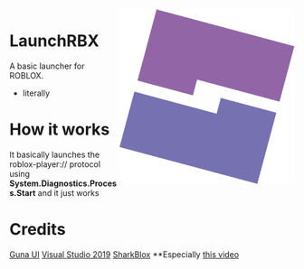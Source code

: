 <img height="310" alt="image" src="/.github/images/logo.png" align="right">

# LaunchRBX

A basic launcher for ROBLOX.
- literally

# How it works
It basically launches the roblox-player:// protocol using **System.Diagnostics.Process.Start** and it just works

# Credits
[Guna UI](https://gunaframework.com/)
[Visual Studio 2019](https://visualstudio.microsoft.com/vs/)
[SharkBlox](https://www.youtube.com/c/SharkBlox) **Especially [this video](https://www.youtube.com/watch?v=hn0i0Fufm_Q)
